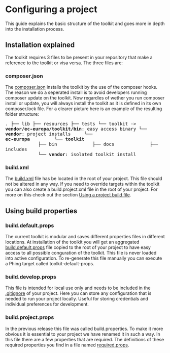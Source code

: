 # Configuring a project

This guide explains the basic structure of the toolkit and goes more
in depth into the installation process.

## Installation explained

The toolkit requires 3 files to be present in your repository that make
a reference to the toolkit or visa versa. The three files are:

### composer.json

The [composer.json] installs the toolkit by the use of the composer
hooks. The reason we do a seperated install is to avoid developers
running composer update on the toolkit. Now regardles of wether you run
composer install or update, you will always install the toolkit as it is
defined in its own composer.lock file. For a clearer picture here is an
example of the resulting folder structure:

<big><pre><code>.
├── lib
├── resources
├── tests
└── toolkit -> **vendor/ec-europa/toolkit/bin**: easy access binary
└── **vendor**: project installs
&nbsp;&nbsp;&nbsp;&nbsp;└── **ec-europa**
&nbsp;&nbsp;&nbsp;&nbsp;&nbsp;&nbsp;&nbsp;&nbsp;└── **toolkit**
&nbsp;&nbsp;&nbsp;&nbsp;&nbsp;&nbsp;&nbsp;&nbsp;&nbsp;&nbsp;&nbsp;&nbsp;├── bin
&nbsp;&nbsp;&nbsp;&nbsp;&nbsp;&nbsp;&nbsp;&nbsp;&nbsp;&nbsp;&nbsp;&nbsp;├── docs
&nbsp;&nbsp;&nbsp;&nbsp;&nbsp;&nbsp;&nbsp;&nbsp;&nbsp;&nbsp;&nbsp;&nbsp;├── includes
&nbsp;&nbsp;&nbsp;&nbsp;&nbsp;&nbsp;&nbsp;&nbsp;&nbsp;&nbsp;&nbsp;&nbsp;└── **vendor**: isolated toolkit install
</pre></code></big>

### build.xml

The [build.xml] file has be located in the root of your project. This
file should not be altered in any way. If you need to override targets
within the toolkit you can also create a build.project.xml file in the
root of your project. For more on this check out the section
[Using a project build file](#using-project-build-file).


## Using build properties

### build.default.props

The current toolkit is modular and saves different properties files in
different locations. At installation of the toolkit you will get an
aggregated [build.default.props] file copied to the root of your project
to have easy access to all possible conguration of the toolkit. This file
is never loaded into active configuration. To re-generate this file
manually you can execute a Phing target called toolkit-default-props.

### build.develop.props

This file is intended for local use only and needs to be included in the
[.gitignore] of your project. Here you can store any configuration that is
needed to run your project locally. Useful for storing credentials and
individual preferences for development.

### build.project.props

In the previous release this file was called build.properties. To make
it more obvious it is essential to your project we have renamed it in
such a way. In this file there are a few properties that are required.
The definitions of these required properties you find in a file named
[required.props].

[build.default.props]: (/build.default.props)
[build.project.xml]: (/includes/templates/subsite/build.project.xml)
[build.xml]: (/build.xml)
[composer.json]: (/includes/composer/composer.json)
[composer.lock]: (/includes/composer/composer.lock)
[.gitignore]: (/templates/subsite.gitignore)
[required.props]: (/includes/phing/props/required.props)